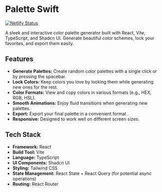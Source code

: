 # Palette Swift

[![Netlify Status](https://api.netlify.com/api/v1/badges/<YOUR_NETLIFY_BADGE_ID>/deploy-status)](https://app.netlify.com/sites/<YOUR_NETLIFY_SITE_NAME>/deploys)


A sleek and interactive color palette generator built with React, Vite, TypeScript, and Shadcn UI. Generate beautiful color schemes, lock your favorites, and export them easily.

## Features

*   **Generate Palettes:** Create random color palettes with a single click or by pressing the spacebar.
*   **Lock Colors:** Keep colors you love by locking them while generating new ones for the rest.
*   **Color Formats:** View and copy colors in various formats (e.g., HEX, RGB, HSL).
*   **Smooth Animations:** Enjoy fluid transitions when generating new palettes.
*   **Export:** Export your final palette in a convenient format .
*   **Responsive:** Designed to work well on different screen sizes.

## Tech Stack

*   **Framework:** React
*   **Build Tool:** Vite
*   **Language:** TypeScript
*   **UI Components:** Shadcn UI
*   **Styling:** Tailwind CSS
*   **State Management:** React State + React Query (for potential async operations)
*   **Routing:** React Router

